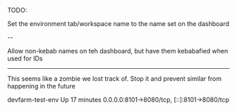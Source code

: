 TODO:

Set the environment tab/workspace name to the name set on the dashboard

--

Allow non-kebab names on teh dashboard, but have them kebabafied when used for IDs

---

This seems like a zombie we lost track of.  Stop it and prevent similar from happening in the future

devfarm-test-env    Up 17 minutes           0.0.0.0:8101->8080/tcp, [::]:8101->8080/tcp